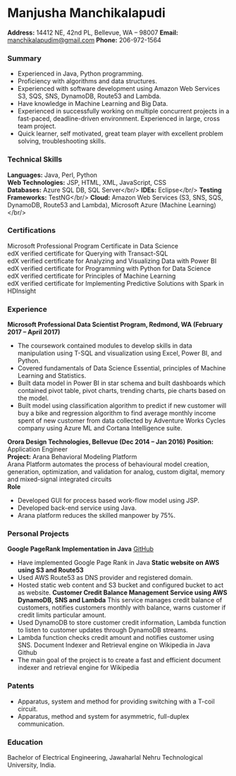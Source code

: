 # Manjusha Manchikalapudi
**Address:** 14412 NE, 42nd PL, Bellevue, WA – 98007
**Email:** manchikalapudim@gmail.com
**Phone:** 206-972-1564

### Summary
* Experienced in Java, Python programming.
*	Proficiency with algorithms and data structures.
*	Experienced with software development using Amazon Web Services S3, SQS, SNS, DynamoDB, Route53 and Lambda.
*	Have knowledge in Machine Learning and Big Data.
*	Experienced in successfully working on multiple concurrent projects in a fast-paced, deadline-driven environment. Experienced in large, cross team project.
*	Quick learner, self motivated, great team player with excellent problem solving, troubleshooting skills.
### Technical Skills
**Languages:** Java, Perl, Python<br/>
**Web Technologies:** JSP, HTML, XML, JavaScript, CSS</br>
**Databases:** Azure SQL DB, SQL Server</br/>
**IDEs:** Eclipse</br/>
**Testing Frameworks:** TestNG</br/>
**Cloud:** Amazon Web Services (S3, SNS, SQS, DynamoDB, Route53 and Lambda), Microsoft Azure (Machine Learning)</br/>

### Certifications
 Microsoft Professional Program Certificate in Data Science<br/>
 edX verified certificate for Querying with Transact-SQL<br/>
 edX verified certificate for Analyzing and Visualizing Data with Power BI<br/>
 edX verified certificate for Programming with Python for Data Science<br/>
 edX verified certificate for Principles of Machine Learning<br/>
 edX verified certificate for Implementing Predictive Solutions with Spark in HDInsight<br/>
### Experience
**Microsoft Professional Data Scientist Program, Redmond, WA (February 2017 – April 2017)**
*	The coursework contained modules to develop skills in data manipulation using T-SQL and visualization using Excel, Power BI, and Python.
*	Covered fundamentals of Data Science Essential, principles of Machine Learning and Statistics.
*	Built data model in Power BI in star schema and built dashboards which contained pivot table, pivot charts, trending charts, pie charts based on the model.
*	Built model using classification algorithm to predict if new customer will buy a bike and regression algorithm to find average monthly income spent of new customer from data collected by Adventure Works Cycles company using Azure ML and Cortana Intelligence suite.

**Orora Design Technologies, Bellevue (Dec 2014 – Jan 2016)**
**Position:** Application Engineer<br/>
**Project:** Arana Behavioral Modeling Platform<br/>
Arana Platform automates the process of behavioural model creation, generation, optimization, and validation for analog, custom digital, memory and mixed-signal integrated circuits<br/>
**Role**
*	Developed GUI for process based work-flow model using JSP.
*	Developed back-end service using Java.
*	Arana platform reduces the skilled manpower by 75%.
### Personal Projects
**Google PageRank Implementation in Java** [GitHub](https://github.com/mamanjusha/PageRank)
*	Have implemented Google Page Rank in Java
**Static website on AWS using S3 and Route53**
*	Used AWS Route53 as DNS provider and registered domain.
*	Hosted static web content and S3 bucket and configured bucket to act as website.
**Customer Credit Balance Management Service using AWS DynamoDB, SNS and Lambda**
This service manages credit balance of customers, notifies customers monthly with balance, warns customer if credit limits particular amount.
*	Used DynamoDB to store customer credit information, Lambda function to listen to customer updates through DynamoDB streams.
*	Lambda function checks credit amount and notifies customer using SNS.
Document Indexer and Retrieval engine on Wikipedia in Java Github
*	The main goal of the project is to create a fast and efficient document indexer and retrieval engine for Wikipedia
### Patents
* Apparatus, system and method for providing switching with a T-coil circuit.
* Apparatus, method and system for asymmetric, full-duplex communication.
### Education
Bachelor of Electrical Engineering, Jawaharlal Nehru Technological University, India.

